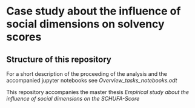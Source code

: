 # Case study about the influence of social dimensions on solvency scores

## Structure of this repository

For a short description of the proceeding of the analysis and the accompanied jupyter notebooks see *Overview_tasks_notebooks.odt* 

This repository accompanies the master thesis *Empirical study about the influence of social
dimensions on the SCHUFA-Score*
